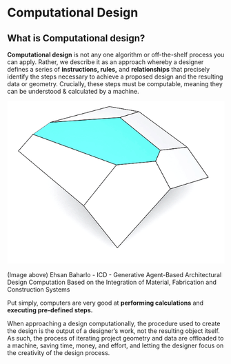 # Computational Design

## What is Computational design?

**Computational design** is not any one algorithm or off-the-shelf process you can apply. Rather, we describe it as an approach whereby a designer defines a series of **instructions, rules,** and **relationships** that precisely identify the steps necessary to achieve a proposed design and the resulting data or geometry. Crucially, these steps must be computable, meaning they can be understood & calculated by a machine.

![](../.gitbook/assets/compdesign.gif)

\(Image above\) Ehsan Baharlo - ICD - Generative Agent-Based Architectural Design Computation Based on the Integration of Material, Fabrication and Construction Systems

Put simply, computers are very good at **performing calculations** and **executing pre-defined steps.**

When approaching a design computationally, the procedure used to create the design is the output of a designer’s work, not the resulting object itself. As such, the process of iterating project geometry and data are offloaded to a machine, saving time, money, and effort, and letting the designer focus on the creativity of the design process.

